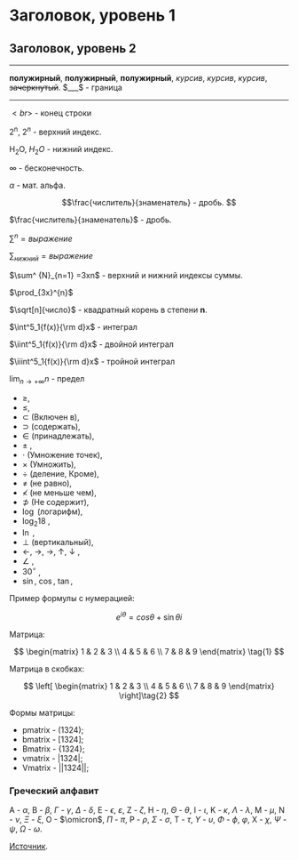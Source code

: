 # Заголовок, уровень 1
## Заголовок, уровень 2
___
**полужирный**, __полужирный__, <b>полужирный</b>, *курсив*, _курсив_, <i>курсив</i>,  ~~зачеркнутый~~. 
$___$ - граница
____
$<br>$ - конец строки

2<sup>n</sup>, $2^n$ - верхний индекс.

H<sub>2</sub>O, $H_2O$ - нижний индекс.

$\infty$ - бесконечность.

$\alpha$ - мат. альфа.

$$\frac{числитель}{знаменатель} - дробь. $$

$\frac{числитель}{знаменатель}$ - дробь.

$\sum^ {n}{}=выражение$

$\sum_{нижний}{=выражение}$

$\sum^ {N}_{n=1} =3xn$ - верхний и нижний индексы суммы.

$\prod_{3x}^{n}$ 

$\sqrt[n]{число}$ - квадратный корень в степени **n**.

$\int^5_1{f(x)}{\rm d}x$ - интеграл

$\iint^5_1{f(x)}{\rm d}x$ - двойной интеграл

$\iiint^5_1{f(x)}{\rm d}x$ - тройной интеграл

$\lim_{n\rightarrow+\infty} n$ - предел

* $\geq$, 
* $\leq$, 
* $\subset$ (Включен в), 
* $\supset$ (содержать), 
* $\in$ (принадлежать), 
* $\pm$ , 
* $\cdot$ (Умножение точек), 
* $\times$ (Умножить), 
* $\div$ (деление, Кроме), 
* $\not=$ (не равно), 
* $\not<$ (не меньше чем), 
* $\not\supset$ (Не содержит), 
* $\log$ (логарифм),
* $\log_2{18}$ ,
* $\ln$ ,
* $\bot$ (вертикальный),
* $\leftarrow$, $\rightarrow$, $\longrightarrow$, $\uparrow$, $\downarrow$ ,
* $\angle {}$ ,
* $30^\circ$ ,
* $\sin$, $\cos$, $\tan$, 

Пример формулы с нумерацией:

$$e^{i\theta}=cos\theta+\sin\theta i\tag{1}$$

Матрица:

$$
\begin{matrix}
1 & 2 & 3 \\
4 & 5 & 6 \\
7 & 8 & 9 
\end{matrix} \tag{1}
$$

Матрица в скобках:

$$
\left[
\begin{matrix}
1 & 2 & 3 \\
4 & 5 & 6 \\
7 & 8 & 9 
\end{matrix} \right]\tag{2}
$$

Формы матрицы:
* pmatrix - (1324);
* bmatrix - [1324];
* Bmatrix - {1324};
* vmatrix - |1324|;
* Vmatrix - ||1324||;

### Греческий алфавит
A - $\alpha$, B - $\beta$, $\Gamma$ - $\gamma$, $\Delta$ - $\delta$, E - $\epsilon$,  $\varepsilon$, Z - $\zeta$, H - $\eta$, $\Theta$ - $\theta$, I - $\iota$, K - $\kappa$, $\Lambda$ - $\lambda$, M - $\mu$, N - $\nu$, $\Xi$ - $\xi$, O - $\omicron$, $\Pi$ - $\pi$, P - $\rho$, $\Sigma$ - $\sigma$, T - $\tau$, $\Upsilon$ - $\upsilon$, $\Phi$ - $\phi$, $\varphi$, X - $\chi$, $\Psi$ - $\psi$, $\Omega$ - $\omega$.

[Источник](https://russianblogs.com/article/18521116359/).